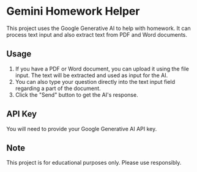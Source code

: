 # Gemini Homework Helper

This project uses the Google Generative AI to help with homework. It can process text input and also extract text from PDF and Word documents.

## Usage

1. If you have a PDF or Word document, you can upload it using the file input. The text will be extracted and used as input for the AI.
2. You can also type your question directly into the text input field regarding a part of the document.
3. Click the "Send" button to get the AI's response.

## API Key

You will need to provide your Google Generative AI API key.

## Note

This project is for educational purposes only. Please use responsibly.

